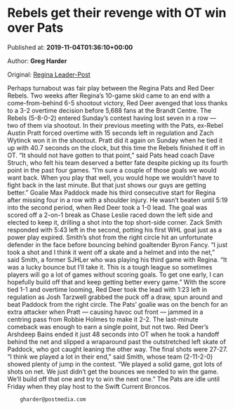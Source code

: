 
# Rebels get their revenge with OT win over Pats

Published at: **2019-11-04T01:36:10+00:00**

Author: **Greg Harder**

Original: [Regina Leader-Post](https://leaderpost.com/sports/hockey/rebels-get-their-revenge-with-ot-win-over-pats)

Perhaps turnabout was fair play between the Regina Pats and Red Deer Rebels.
Two weeks after Regina’s 10-game skid came to an end with a come-from-behind 6-5 shootout victory, Red Deer avenged that loss thanks to a 3-2 overtime decision before 5,688 fans at the Brandt Centre.
The Rebels (5-8-0-2) entered Sunday’s contest having lost seven in a row — two of them via shootout. In their previous meeting with the Pats, ex-Rebel Austin Pratt forced overtime with 15 seconds left in regulation and Zach Wytinck won it in the shootout.
Pratt did it again on Sunday when he tied it up with 40.7 seconds on the clock, but this time the Rebels finished it off in OT.
“It should not have gotten to that point,” said Pats head coach Dave Struch, who felt his team deserved a better fate despite picking up its fourth point in the past four games.
“I’m sure a couple of those goals we would want back. When you play that well, you would hope we wouldn’t have to fight back in the last minute. But that just shows our guys are getting better.”
Goalie Max Paddock made his third consecutive start for Regina after missing four in a row with a shoulder injury.
He wasn’t beaten until 5:19 into the second period, when Red Deer took a 1-0 lead. The goal was scored off a 2-on-1 break as Chase Leslie raced down the left side and elected to keep it, drilling a shot into the top short-side corner.
Zack Smith responded with 5:43 left in the second, potting his first WHL goal just as a power play expired. Smith’s shot from the right circle hit an unfortunate defender in the face before bouncing behind goaltender Byron Fancy.
“I just took a shot and I think it went off a skate and a helmet and into the net,” said Smith, a former SJHLer who was playing his third game with Regina. “It was a lucky bounce but I’ll take it. This is a tough league so sometimes players will go a lot of games without scoring goals. To get one early, I can hopefully build off that and keep getting better every game.”
With the score tied 1-1 and overtime looming, Red Deer took the lead with 1:23 left in regulation as Josh Tarzwell grabbed the puck off a draw, spun around and beat Paddock from the right circle.
The Pats’ goalie was on the bench for an extra attacker when Pratt — causing havoc out front — jammed in a centring pass from Robbie Holmes to make it 2-2.
The last-minute comeback was enough to earn a single point, but not two. Red Deer’s Arshdeep Bains ended it just 48 seconds into OT when he took a handoff behind the net and slipped a wraparound past the outstretched left skate of Paddock, who got caught leaning the other way.
The final shots were 27-27.
“I think we played a lot in their end,” said Smith, whose team (2-11-2-0) showed plenty of jump in the contest. “We played a solid game, got lots of shots on net. We just didn’t get the bounces we needed to win the game. We’ll build off that one and try to win the next one.”
The Pats are idle until Friday when they play host to the Swift Current Broncos.

        gharder@postmedia.com
      

